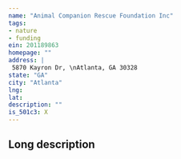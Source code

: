 ```yaml
---
name: "Animal Companion Rescue Foundation Inc"
tags:
- nature
- funding
ein: 201189863
homepage: ""
address: |
 5870 Kayron Dr, \nAtlanta, GA 30328
state: "GA"
city: "Atlanta"
lng: 
lat: 
description: ""
is_501c3: X
---
```


## Long description


